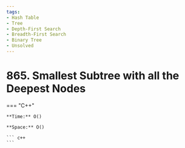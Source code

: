 ```yaml
---
tags:
- Hash Table
- Tree
- Depth-First Search
- Breadth-First Search
- Binary Tree
- Unsolved
---
```



# 865. Smallest Subtree with all the Deepest Nodes

=== "C++"

    **Time:** O()

    **Space:** O()

    ``` c++
    ```